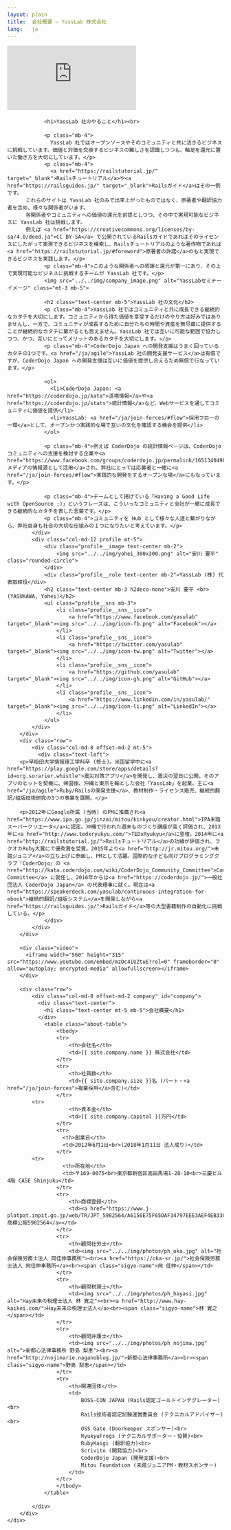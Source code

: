 ```yaml
---
layout: plain
title:  会社概要 – YassLab 株式会社
lang:   ja
---
```

<div class="video">
  <iframe src="https://www.youtube.com/embed/oo1dVd_sNwA?rel=0&autoplay=1&showinfo=0&controls=0&fs=0&modestbranding=0" frameborder="0" allow="autoplay; encrypted-media" allowfullscreen></iframe>
</div>
<!--section class="pageVisual">
    <div class="jumbotron">
    </div>
</section-->
<section class="entry_content pt-5 mb-5">
    <div class="container">
        <div class="row">
            <div class="col-md-12 text-center">

                <h1>YassLab 社のやること</h1><br>

                <p class="mb-4">
                  YassLab 社ではオープンソースやそのコミュニティと共に活きるビジネスに挑戦しています。価値と対価を交換するビジネスの難しさを認識しつつも、軸足を還元に置いた働き方を大切にしています。</p>
                <p class="mb-4">
                  <a href="https://railstutorial.jp/" target="_blank">Railsチュートリアル</a>や<a href="https://railsguides.jp/" target="_blank">Railsガイド</a>はその一例です。
		  これらのサイトは YassLab 社のみで出来上がったものではなく、原著者や翻訳協力者を含め、様々な関係者がいます。
		  各関係者やコミュニティへの価値の還元を前提としつつ、その中で実現可能なビジネスに YassLab 社は挑戦します。
		  例えば <a href="https://creativecommons.org/licenses/by-sa/4.0/deed.ja">CC BY-SA</a> で公開されているRailsガイドであればそのライセンスにしたがって実現できるビジネスを模索し、Railsチュートリアルのような著作物であれば<a href="https://railstutorial.jp/#foreword">原著者の許諾</a>のもと実現できるビジネスを実践します。</p>
                <p class="mb-4">このような関係者への感謝と還元が第一にあり、その上で実現可能なビジネスに挑戦するチームが YassLab 社です。</p>
                <img src="../../img/company_image.png" alt="YassLabセミナーイメージ" class="mt-3 mb-5">
		
                <h2 class="text-center mb-5">YassLab 社の文化</h2>
                <p class="mb-4">YassLab 社ではコミュニティと共に成長できる継続的なカタチを大切にします。コミュニティから得た価値を享受するだけのやり方は好みではありませんし、一方で、コミュニティが成長するために自分たちの時間や資産を無尽蔵に提供することが継続的なカタチに繋がるとも思えません。YassLab 社では互いに可能な範囲で協力しつつ、かつ、互いにとってメリットのあるカタチを大切にします。</p>
                <p class="mb-4">CoderDojo Japan への開発支援はうまく回っているカタチの1つです。<a href="/ja/agile">YassLab 社の開発支援サービス</a>は有償ですが、CoderDojo Japan への開発支援は互いに価値を提供し合えるため無償で行なっています。</p>
		
                <ol>
                  <li>CoderDojo Japan: <a href="https://coderdojo.jp/kata">道場情報</a>や<a href="https://coderdojo.jp/stats">統計情報</a>など、Webサービスを通してコミュニティに価値を提供</li>
                  <li>YassLab: <a href="/ja/join-forces/#flow">採用フローの一環</a>として、オープンかつ実践的な場で互いの文化を確認する機会を提供</li>
                </ol>
		
                <p class="mb-4">例えば CoderDojo の統計情報ページは、CoderDojo コミュニティへの支援を検討する企業や<a href="https://www.facebook.com/groups/coderdojo.jp/permalink/1651340498312676/">メディアの情報源として活用</a>され、弊社にとっては応募者と一緒に<a href="/ja/join-forces/#flow">実践的な開発をするオープンな場</a>にもなっています。</p>
		
                <p class="mb-4">チームとして掲げている「Having a Good Life with OpenSource ;)」というフレーズは、こういったコミュニティと会社が一緒に成長できる継続的なカタチを表した言葉です。</p>
                <p class="mb-4">コミュニティを Hub として様々な人達と繋がりながら、弊社自身も社会の大切な仕組みの１つになりたいと考えています。</p>
            </div>
            <div class="col-md-12 profile mt-5">
                <div class="profile__image text-center mb-2">
                    <img src="../../img/yohei_300x300.png" alt="安川 要平" class="rounded-circle">
                </div>
                <div class="profile__role text-center mb-2">YassLab (株) 代表取締役</div>
                <h2 class="text-center mb-3 h2deco-none">安川 要平 <br>(YASUKAWA, Yohei)</h2>
                <ul class="profile__sns mb-3">
                    <li class="profile__sns__icon">
                        <a href="https://www.facebook.com/yasulab" target="_blank"><img src="../../img/icon-fb.png" alt="Facebook"></a>
                    </li>
                    <li class="profile__sns__icon">
                        <a href="https://twitter.com/yasulab" target="_blank"><img src="../../img/icon-tw.png" alt="Twitter"></a>
                    </li>
                    <li class="profile__sns__icon">
                        <a href="https://github.com/yasulab" target="_blank"><img src="../../img/icon-gh.png" alt="GitHub"></a>
                    </li>
                    <li class="profile__sns__icon">
                        <a href="https://www.linkedin.com/in/yasulab/" target="_blank"><img src="../../img/icon-li.png" alt="LinkedIn"></a>
                    </li>
                </ul>
            </div>
        </div>
        <div class="row">
            <div class="col-md-8 offset-md-2 mt-5">
              <div class="text-left">
		<p>早稲田大学情報理工学科卒 (修士)。米国留学中に<a href="https://play.google.com/store/apps/details?id=org.sorarier.whistle">震災対策アプリ</a>を開発し、震災の翌日に公開。そのアプリのヒットを契機に、帰国後、沖縄と東京を軸とした会社「YassLab」を起業。主に<a href="/ja/agile">Ruby/Railsの開発支援</a>、教材制作・ライセンス販売、継続的翻訳/組版技術研究の3つの事業を展開。</p>

		<p>2012年にGoogle所属 (当時) のPMに推薦され<a href="https://www.ipa.go.jp/jinzai/mitou/kinkyou/creator.html">IPA未踏スーパークリエータ</a>に認定。沖縄で行われた週末ものづくり講座が高く評価され、2013年に<a href="http://www.tedxryukyu.com/">TEDxRyukyu</a>に登壇。2014年に<a href="http://railstutorial.jp/">Railsチュートリアル</a>の功績が評価され、フクオカRuby大賞にて優秀賞を受賞。2015年より<a href="http://jr.mitou.org/">未踏ジュニア</a>の立ち上げに参画し、PMとして活躍。国際的な子ども向けプログラミングクラブ「CoderDojo」の <a href="http://kata.coderdojo.com/wiki/CoderDojo_Community_Committee">Community Committee</a> に就任し、2016年からは<a href="https://coderdojo.jp/">一般社団法人 CoderDojo Japan</a> の代表理事に就く。現在は<a href="https://speakerdeck.com/yasulab/continuous-integration-for-ebook">継続的翻訳/組版システム</a>を開発しながら<a href="https://railsguides.jp/">Railsガイド</a>等の大型書籍制作の自動化に挑戦している。</p>
                </div>
            </div>
        </div>
        
        <div class="video">
          <iframe width="560" height="315" src="https://www.youtube.com/embed/mzOc4iUZtuE?rel=0" frameborder="0" allow="autoplay; encrypted-media" allowfullscreen></iframe>
        </div>

        <div class="row">
            <div class="col-md-8 offset-md-2 company" id="company">
              <div class="text-center">
                <h1 class="text-center mt-5 mb-5">会社概要</h1>
              </div>
                <table class="about-table">
                    <tbody>
                    <tr>
                        <th>会社名</th>
                        <td>{{ site.company.name }} 株式会社</td>
                    </tr>
                    <tr>
                        <th>社員数</th>
                        <td>{{ site.company.size }}名 (パート・<a href="/ja/join-forces">複業採用</a>含む)</td>
                    </tr>
		    <tr>
                        <th>資本金</th>
                        <td>{{ site.company.capital }}万円</td>
                    </tr>
                    <tr>
                      <th>創業日</th>
                      <td>2012年6月1日<br>(2018年1月11日 法人成り)</td>
                    </tr>
		    <tr>
                      <th>所在地</th>
                      <td>〒169-0075<br>東京都新宿区高田馬場1-28-10<br>三慶ビル4階 CASE Shinjuku</td>
                    </tr>
                    <tr>
                        <th>商標登録</th>
                        <td><a href="https://www.j-platpat.inpit.go.jp/web/TR/JPT_5982564/A6156E75F65DAF34797EEE3AEF4EB33C">商標公報5982564</a></td>
                    </tr>
                    <tr>
                        <th>顧問社労士</th>
                        <td><img src="../../img/photos/ph_oka.jpg" alt="社会保険労務士法人 岡佳伸事務所"><br><a href="https://oka-sr.jp/">社会保険労務士法人 岡佳伸事務所</a><br><span class="sigyo-name">岡 佳伸</span></td>
                    </tr>
                    <tr>
                        <th>顧問税理士</th>
                        <td><img src="../../img/photos/ph_hayasi.jpg" alt="Hay未来の税理士法人 林 寛之"><br><a href="http://www.hay-kaikei.com/">Hay未来の税理士法人</a><br><span class="sigyo-name">林 寛之</span></td>
                    </tr>
                    <tr>
                        <th>顧問弁護士</th>
                        <td><img src="../../img/photos/ph_nojima.jpg" alt=">新都心法律事務所 野島 梨恵"><br><a href="http://nojimarie.naganoblog.jp/">新都心法律事務所</a><br><span class="sigyo-name">野島 梨恵</span></td>
                    </tr>
                    <tr>
                        <th>関連団体</th>
                        <td>
                            BOSS-CON JAPAN (Rails認定ゴールドインテグレーター)<br>
                            Rails技術者認定試験運営委員会 (テクニカルアドバイザー)<br>
                            OSS Gate (Doorkeeper スポンサー)<br>
                            RyukyuFrogs (テクニカルサポーター・協賛)<br>
                            RubyKaigi (翻訳協力)<br>
                            Scrivito (開発協力)<br>
                            CoderDojo Japan (開発支援)<br>
                            Mitou Foundation (未踏ジュニアPM・教材スポンサー)
                        </td>
                    </tr>
                    </tbody>
                </table>

            </div>
        </div>
    </div>

</section>
